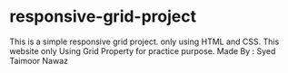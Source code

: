 # responsive-grid-project
This is a simple responsive grid project. only using HTML and CSS.
This website only Using Grid Property for practice purpose. 
Made By : Syed Taimoor Nawaz

